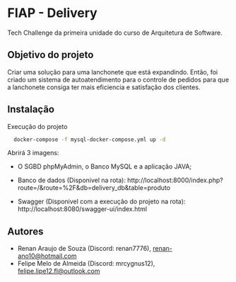 
# FIAP - Delivery

Tech Challenge da primeira unidade do curso de Arquitetura de Software.


## Objetivo do projeto

Criar uma solução para uma lanchonete que está expandindo. Então, foi criado um sistema de autoatendimento para o controle de pedidos para que a lanchonete consiga ter mais eficiencia e satisfação dos clientes.
## Instalação

Execução do projeto

```bash
  docker-compose -f mysql-docker-compose.yml up -d
```

Abrirá 3 imagens: 

- O SGBD phpMyAdmin, o Banco MySQL e a aplicação JAVA;


- Banco de dados (Disponivel na rota): http://localhost:8000/index.php?route=/&route=%2F&db=delivery_db&table=produto
- Swagger (Disponivel com a execução do projeto na rota): http://localhost:8080/swagger-ui/index.html
## Autores

- Renan Araujo de Souza (Discord: renan7776), renan-ano10@hotmail.com
- Felipe Melo de Almeida (Discord: mrcygnus12), felipe.lipe12.fl@outlook.com


